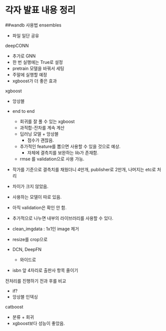 

# 각자 발표 내용 정리

##wandb 사용법
ensembles
- 파일 일단 공유

deepCONN
- 추가로 GNN
- 한 번 실행에는 True로 설정
- pretrain 모델을 바꿔서 세팅
- 주말에 실행할 예정
- xgboost가 더 좋은 효과

xgboost
- 앙상블
- end to end
	- 회귀를 잘 풀 수 있는 xgboost
	- 과적합-잔차를 계속 계산
	- 딥러닝 모델 + 앙상블
		- 점수가 괜찮음.
	- 추가적인 feature를 뽑으면 사용할 수 있을 것으로 예상.
		- 자체에 결측치를 보완하는 lib가 존재함.
	- rmse 를 validation으로 사용 가능.


- 작가를 기준으로 결측치를 채웠더니 4만개, publisher로 2만개, 나머지는 etc로 처리
- 차이가 크지 않았음.
- 사용하는 모델이 따로 있음.
- 아직 validation은 확인 안 함.
- 추가적으로 나누면 내부의 라이브러리를 사용할 수 있다.



- clean_imgdata : 1x1인 image 제거
- resize를 crop으로


- DCN, DeepFN
	- 와이드로
- isbn 앞 4자리로 출판사 항목 줄이기


전처리를 진행하기 전과 후를 비교
- if?
- 앙상블 인덱싱

catboost
- 분류 + 회귀
- xgboost보다 성능이 좋았음.